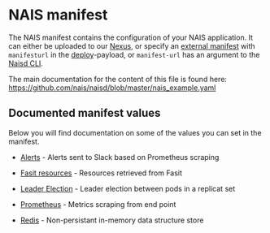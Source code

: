 NAIS manifest
=============

The NAIS manifest contains the configuration of your NAIS application. It can either be uploaded to our [Nexus](/doc/dev-guide/nexus.md), or specify an [external manifest](dev-guide/naisd.md#external-or-non-default-manifest-address) with `manifesturl` in the [deploy](/doc/dev-guide/naisd.md#deploy)-payload, or `manifest-url` has an argument to the [Naisd CLI](https://github.com/nais/naisd#nais-cli).

The main documentation for the content of this file is found here: https://github.com/nais/naisd/blob/master/nais_example.yaml


## Documented manifest values

Below you will find documentation on some of the values you can set in the manifest.

* [Alerts](/doc/contracts/alerts.md) - Alerts sent to Slack based on Prometheus scraping

* [Fasit resources](/doc/contracts/fasit_resources.md) - Resources retrieved from Fasit

* [Leader Election](/doc/services/leader_election.md) - Leader election between pods in a replicat set

* [Prometheus](/doc/contracts/metrics.md) - Metrics scraping from end point

* [Redis](/doc/services/redis.md) - Non-persistant in-memory data structure store
